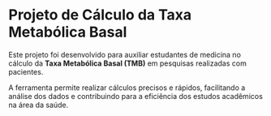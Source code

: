 # Projeto de Cálculo da Taxa Metabólica Basal  

Este projeto foi desenvolvido para auxiliar estudantes de medicina no cálculo da **Taxa Metabólica Basal (TMB)** em pesquisas realizadas com pacientes.  

A ferramenta permite realizar cálculos precisos e rápidos, facilitando a análise dos dados e contribuindo para a eficiência dos estudos acadêmicos na área da saúde.  
